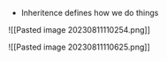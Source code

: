 
- Inheritence defines how we do things

![[Pasted image 20230811110254.png]]


![[Pasted image 20230811110625.png]]

